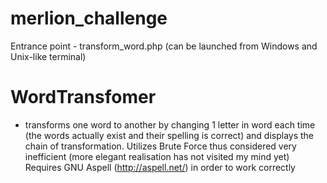 # merlion_challenge
Entrance point - transform_word.php (can be launched from Windows and Unix-like terminal)
# WordTransfomer
- transforms one word to another by changing 1 letter in word each time (the words actually exist and their spelling is correct) and displays the chain of transformation.
Utilizes Brute Force thus considered very inefficient (more elegant realisation has not visited my mind yet)
Requires GNU Aspell (http://aspell.net/) in order to work correctly
